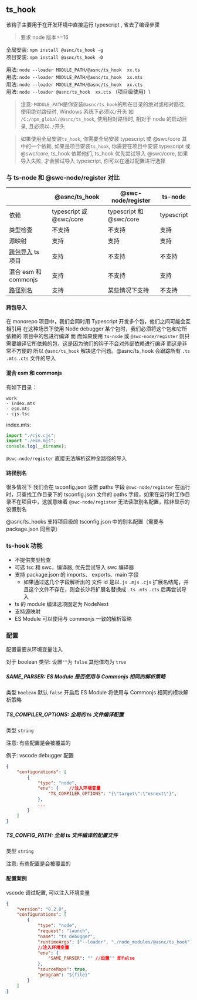 ## ts_hook

该钩子主要用于在开发环境中直接运行 typescript , 省去了编译步骤

> 要求 node 版本>=16

全局安装: `npm install @asnc/ts_hook -g`\
项目安装: `npm install @asnc/ts_hook -D`

用法: `node --loader MODULE_PATH/@asnc/ts_hook  xx.ts`\
用法: `node --loader MODULE_PATH/@asnc/ts_hook  xx.mts`\
用法: `node --loader MODULE_PATH/@asnc/ts_hook  xx.cts`\
用法: `node --loader @asnc/ts_hook  xx.cts` （项目级使用）\

> 注意: `MODULE_PATH`是你安装`@asnc/ts_hook`的所在目录的绝对或相对路径, 使用绝对路径时, Windows 系统下必须以`/`开头
> 如 `/C:/npm_global/@asnc/ts_hook`, 使用相对路径时, 相对于 node 的启动目录, 且必须以`./`开头

> 如果使用全局安装`ts_hook`, 你需要全局安装 typescript 或 @swc/core 其中的一个依赖, 如果是项目安装`ts_hook`, 你需要在项目中安装 typescript 或 @swc/core, ts_hook 依赖他们, ts_hook 优先尝试导入 @swc/core, 如果导入失败, 才会尝试导入 typescript, 你可以在通过配置进行选择

### 与 ts-node 和 @swc-node/register 对比

|                               | @asnc/ts_hook          | @swc-node/register      | ts-node    |
| ----------------------------- | ---------------------- | ----------------------- | ---------- |
| 依赖                          | typescript 或@swc/core | typescript 和 @swc/core | typescript |
| 类型检查                      | 不支持                 | 不支持                  | 支持       |
| 源映射                        | 支持                   | 支持                    | 支持       |
| [跨包导入](#跨包导入) ts 项目 | 支持                   | 不支持                  | 不支持     |
| 混合 esm 和 commonjs          | 支持                   | 不支持                  | 支持       |
| [路径别名](#路径别名)         | 支持                   | 某些情况下支持          | 不支持     |

#### 跨包导入

在 monorepo 项目中，我们会同时用 Typescript 开发多个包，他们之间可能会互相引用
在这种场景下使用 Node debugger 某个包时，我们必须将这个包和它所依赖的 项目中的包进行编译
而
而如果使用 `ts-node` 或 `@swc-node/register` 则只需要编译它所依赖的包，这是因为他们的钩子不会对外部依赖进行编译
而这是非常不方便的
所以 `@asnc/ts_hook` 解决这个问题。@asnc/ts_hook 会跟踪所有 `.ts` `.mts` `.cts` 文件的导入

#### 混合 esm 和 commonjs

有如下目录：

```
work
- index.mts
- esm.mts
- cjs.tsc
```

index.mts:

```typescript
import "./cjs.cjs";
import "./esm.mjs";
console.log(__dirname);
```

`@swc-node/register` 直接无法解析这种全路径的导入

#### 路径别名

很多情况下 我们会在 tsconfig.json 设置 paths 字段
`@swc-node/register` 在运行时，只查找工作目录下的 tsconfig.json 文件的 paths 字段，如果在运行时工作目录不在项目中，这就意味着 `@swc-node/register` 无法读取别名配置，除非显示的设置别名

@asnc/ts_hooks 支持项目级的 tsconfig.json 中的别名配置（需要与 package.json 同目录）

### ts-hook 功能

-   不提供类型检查
-   可选 tsc 和 swc，编译器, 优先尝试导入 swc 编译器
-   支持 package.json 的 imports、 exports、main 字段
    -   如果通过这几个字段解析出的 文件 id 是以`.js` `.mjs` `.cjs` 扩展名结尾，并且这个文件不存在，则会长沙将扩展名替换成 `.ts` `.mts` `.cts` 后再尝试导入
-   ts 的 module 编译选项固定为 NodeNext
-   支持源映射
-   ES Module 可以使用与 commonjs 一致的解析策略

### 配置

配置需要从环境变量注入

对于 boolean 类型: 设置`""`为 `false` 其他值均为 `true`

##### SAME_PARSER: ES Module 是否使用与 Commonjs 相同的解析策略

类型 `boolean` 默认 `false`
开启后 ES Module 将使用与 Commonjs 相同的模块解析策略

##### TS_COMPILER_OPTIONS: 全局的 ts 文件编译配置

类型 `string`

注意: 有些配置是会被覆盖的

例子: vscode debugger 配置

```json
{
    "configurations": [
        {
            "type": "node",
            "env": {    //注入环境变量
                "TS_COMPILER_OPTIONS": "{\"target\":\"esnext\"}",
            },
            ...
        }
    ]
}
```

##### TS_CONFIG_PATH: 全局 ts 文件编译的配置文件

类型 `string`

注意: 有些配置是会被覆盖的

#### 配置案例

vscode 调试配置, 可以注入环境变量

```json
{
    "version": "0.2.0",
    "configurations": [
        {
            "type": "node",
            "request": "launch",
            "name": "ts debugger",
            "runtimeArgs": ["--loader", "./node_modules/@asnc/ts_hook"], //使用loader
            //注入环境变量
            "env": {
                "SAME_PARSER": "" //设置"" 即false
            },
            "sourceMaps": true,
            "program": "${file}"
        }
    ]
}
```
